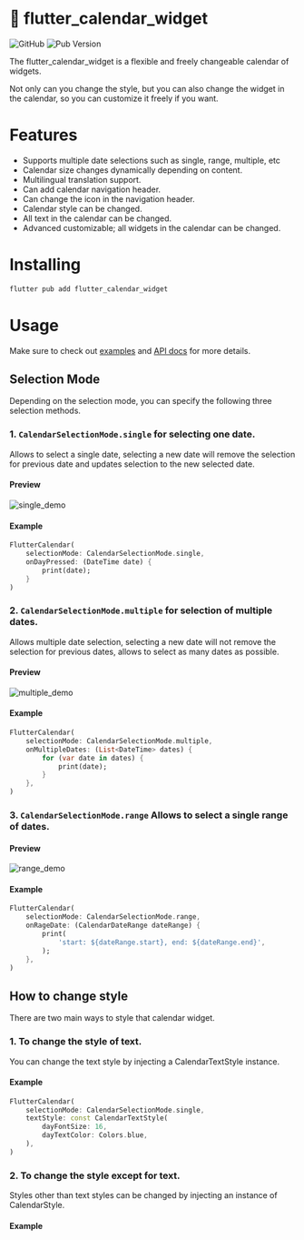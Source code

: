 # 📅 flutter_calendar_widget

![GitHub](https://img.shields.io/github/license/dooboolab/flutter_calendar_widget)
![Pub Version](https://img.shields.io/pub/v/flutter_calendar_widget)

The flutter_calendar_widget is a flexible and freely changeable calendar of widgets.

Not only can you change the style, but you can also change the widget in the calendar, so you can customize it freely if you want.

# Features

- Supports multiple date selections such as single, range, multiple, etc
- Calendar size changes dynamically depending on content.
- Multilingual translation support.
- Can add calendar navigation header.
- Can change the icon in the navigation header.
- Calendar style can be changed.
- All text in the calendar can be changed.
- Advanced customizable; all widgets in the calendar can be changed.

# Installing

```bash
flutter pub add flutter_calendar_widget
```

# Usage

Make sure to check out [examples](https://github.com/dooboolab/flutter_calendar_widget/tree/main/example) and [API docs](https://pub.dev/documentation/flutter_calendar_widget/latest/) for more details.

## Selection Mode

Depending on the selection mode, you can specify the following three selection methods.

### 1. `CalendarSelectionMode.single` for selecting one date.

Allows to select a single date, selecting a new date will remove the selection for previous date and updates selection to the new selected date.

#### Preview

![single_demo](./doc/single_demo.gif)

#### Example

```dart
FlutterCalendar(
    selectionMode: CalendarSelectionMode.single,
    onDayPressed: (DateTime date) {
        print(date);
    }
)
```

### 2. `CalendarSelectionMode.multiple` for selection of multiple dates.

Allows multiple date selection, selecting a new date will not remove the selection for previous dates, allows to select as many dates as possible.

#### Preview

![multiple_demo](./doc/multiple_demo.gif)

#### Example

```dart
FlutterCalendar(
    selectionMode: CalendarSelectionMode.multiple,
    onMultipleDates: (List<DateTime> dates) {
        for (var date in dates) {
            print(date);
        }
    },
)
```

### 3. `CalendarSelectionMode.range` Allows to select a single range of dates.

#### Preview

![range_demo](./doc/range_demo.gif)

#### Example

```dart
FlutterCalendar(
    selectionMode: CalendarSelectionMode.range,
    onRageDate: (CalendarDateRange dateRange) {
        print(
            'start: ${dateRange.start}, end: ${dateRange.end}',
        );
    },
)
```

## How to change style

There are two main ways to style that calendar widget.

### 1. To change the style of text.

You can change the text style by injecting a CalendarTextStyle instance.

#### Example

```dart
FlutterCalendar(
    selectionMode: CalendarSelectionMode.single,
    textStyle: const CalendarTextStyle(
        dayFontSize: 16,
        dayTextColor: Colors.blue,
    ),
)
```

### 2. To change the style except for text.

Styles other than text styles can be changed by injecting an instance of CalendarStyle.

#### Example

```dart

```
